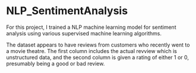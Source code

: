 # NLP_SentimentAnalysis

For this project, I trained a NLP machine learning model for sentiment analysis using various supervised machine learning algorithms. 

The dataset appears to have reviews from customers who recently went to a movie theatre. The first column includes the actual revview which is unstructured data, and the second column is given a rating of either 1 or 0, presumably being a good or bad review. 

